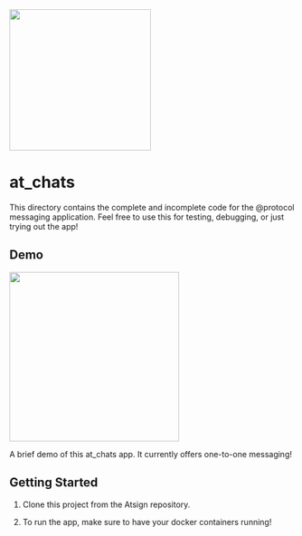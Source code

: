 <img width=250px src="https://atsign.dev/assets/img/atPlatform_logo_gray.svg?sanitize=true">

# at_chats

This directory contains the complete and incomplete code for the @protocol messaging application. Feel free to use
this for testing, debugging, or just trying out the app!

## Demo

<img src="https://raw.githubusercontent.com/atsign-foundation/at_demos/master/at_chats/assets/at_chats_demo.gif" width=300>

A brief demo of this at_chats app. It currently offers one-to-one messaging!

## Getting Started

1. Clone this project from the Atsign repository.

2. To run the app, make sure to have your docker containers running!
